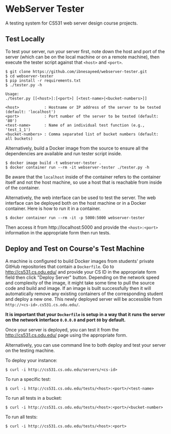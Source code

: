 # WebServer Tester

A testing system for CS531 web server design course projects.

## Test Locally

To test your server, run your server first, note down the host and port of the server (which can be on the local machine or on a remote machine), then execute the tester script against that `<host>` and `<port>`.

```
$ git clone https://github.com/ibnesayeed/webserver-tester.git
$ cd webserver-tester
$ pip install -r requirements.txt
$ ./tester.py -h

Usage:
./tester.py [[<host>]:[<port>] [<test-name>|<bucket-numbers>]]

<host>           : Hostname or IP address of the server to be tested (default: 'localhost')
<port>           : Port number of the server to be tested (default: '80')
<test-name>      : Name of an individual test function (e.g., 'test_1_1')
<bucket-numbers> : Comma separated list of bucket numbers (default: all buckets)
```

Alternatively, build a Docker image from the source to ensure all the dependencies are available and run tester script inside.

```
$ docker image build -t webserver-tester .
$ docker container run --rm -it webserver-tester ./tester.py -h
```

Be aware that the `localhost` inside of the container refers to the container itself and not the host machine, so use a host that is reachable from inside of the container.

Alternatively, the web interface can be used to test the server. The web interface can be deployed both on the host machine or in a Docker container. Here is how to run it in a container.

```
$ docker container run --rm -it -p 5000:5000 webserver-tester
```

Then access it from http://localhost:5000 and provide the `<host>:<port>` information in the appropriate form then run tests.

## Deploy and Test on Course's Test Machine

A machine is configured to build Docker images from students' private GitHub repositories that contain a `Dockerfile`. Go to http://cs531.cs.odu.edu/ and provide your CS ID in the appropriate form field then click "Deploy Server" button. Depending on the network speed and complexity of the image, it might take some time to pull the source code and build and image. If an image is built successfully then it will automatically remove any existing containers of the corresponding student and deploy a new one. This newly deployed server will be accessible from `http://<cs-id>.cs531.cs.odu.edu/`.

**It is important that your `Dockerfile` is setup in a way that it runs the server on the network interface `0.0.0.0` and port `80` by default.**

Once your server is deployed, you can test it from the http://cs531.cs.odu.edu/ page using the appropriate form.

Alternatively, you can use command line to both deploy and test your server on the testing machine.

To deploy your instance:

```
$ curl -i http://cs531.cs.odu.edu/servers/<cs-id>
```

To run a specific test:

```
$ curl -i http://cs531.cs.odu.edu/tests/<host>:<port>/<test-name>
```

To run all tests in a bucket:

```
$ curl -i http://cs531.cs.odu.edu/tests/<host>:<port>/<bucket-number>
```

To run all tests:

```
$ curl -i http://cs531.cs.odu.edu/tests/<host>:<port>
```
